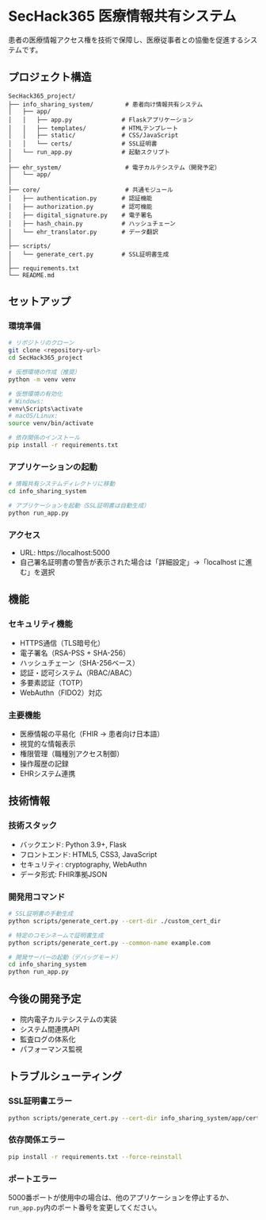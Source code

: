 # SecHack365 医療情報共有システム

患者の医療情報アクセス権を技術で保障し、医療従事者との協働を促進するシステムです。

## プロジェクト構造

```
SecHack365_project/
├── info_sharing_system/         # 患者向け情報共有システム
│   ├── app/
│   │   ├── app.py              # Flaskアプリケーション
│   │   ├── templates/          # HTMLテンプレート
│   │   ├── static/             # CSS/JavaScript
│   │   └── certs/              # SSL証明書
│   └── run_app.py              # 起動スクリプト
│
├── ehr_system/                  # 電子カルテシステム（開発予定）
│   └── app/
│
├── core/                        # 共通モジュール
│   ├── authentication.py       # 認証機能
│   ├── authorization.py        # 認可機能
│   ├── digital_signature.py    # 電子署名
│   ├── hash_chain.py           # ハッシュチェーン
│   └── ehr_translator.py       # データ翻訳
│
├── scripts/
│   └── generate_cert.py        # SSL証明書生成
│
├── requirements.txt
└── README.md
```

## セットアップ

### 環境準備

```bash
# リポジトリのクローン
git clone <repository-url>
cd SecHack365_project

# 仮想環境の作成（推奨）
python -m venv venv

# 仮想環境の有効化
# Windows:
venv\Scripts\activate
# macOS/Linux:
source venv/bin/activate

# 依存関係のインストール
pip install -r requirements.txt
```

### アプリケーションの起動

```bash
# 情報共有システムディレクトリに移動
cd info_sharing_system

# アプリケーションを起動（SSL証明書は自動生成）
python run_app.py
```

### アクセス

- URL: https://localhost:5000
- 自己署名証明書の警告が表示された場合は「詳細設定」→「localhost に進む」を選択

## 機能

### セキュリティ機能

- HTTPS通信（TLS暗号化）
- 電子署名（RSA-PSS + SHA-256）
- ハッシュチェーン（SHA-256ベース）
- 認証・認可システム（RBAC/ABAC）
- 多要素認証（TOTP）
- WebAuthn（FIDO2）対応

### 主要機能

- 医療情報の平易化（FHIR → 患者向け日本語）
- 視覚的な情報表示
- 権限管理（職種別アクセス制御）
- 操作履歴の記録
- EHRシステム連携

## 技術情報

### 技術スタック

- バックエンド: Python 3.9+, Flask
- フロントエンド: HTML5, CSS3, JavaScript
- セキュリティ: cryptography, WebAuthn
- データ形式: FHIR準拠JSON

### 開発用コマンド

```bash
# SSL証明書の手動生成
python scripts/generate_cert.py --cert-dir ./custom_cert_dir

# 特定のコモンネームで証明書生成
python scripts/generate_cert.py --common-name example.com

# 開発サーバーの起動（デバッグモード）
cd info_sharing_system
python run_app.py
```

## 今後の開発予定

- 院内電子カルテシステムの実装
- システム間連携API
- 監査ログの体系化
- パフォーマンス監視

## トラブルシューティング

### SSL証明書エラー
```bash
python scripts/generate_cert.py --cert-dir info_sharing_system/app/certs
```

### 依存関係エラー
```bash
pip install -r requirements.txt --force-reinstall
```

### ポートエラー
5000番ポートが使用中の場合は、他のアプリケーションを停止するか、`run_app.py`内のポート番号を変更してください。